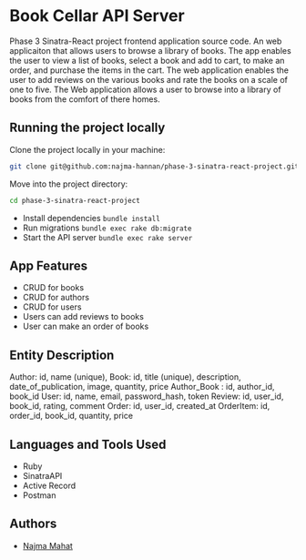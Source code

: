 # Book Cellar API Server

Phase 3 Sinatra-React project frontend application source code. An web applicaiton that allows users to browse a library of books. The app enables the user to view a list of books, select a book and add to cart, to make an order, and purchase the items in the cart. The web application enables the user to add reviews on the various books and rate the books on a scale of one to five. The Web application allows a user to browse into a library of books from the comfort of there homes.

## Running the project locally

Clone the project locally in your machine:

```bash
git clone git@github.com:najma-hannan/phase-3-sinatra-react-project.git
```

Move into the project directory:

```bash
cd phase-3-sinatra-react-project
```

- Install dependencies `bundle install`
- Run migrations `bundle exec rake db:migrate`
- Start the API server `bundle exec rake server`

## App Features

- CRUD for books
- CRUD for authors
- CRUD for users
- Users can add reviews to books
- User can make an order of books

## Entity Description

 Author: id, name (unique),
 Book: id, title (unique), description, date_of_publication, image, quantity, price
 Author_Book : id, author_id, book_id
 User: id, name, email, password_hash, token
 Review: id, user_id, book_id, rating, comment
 Order: id, user_id, created_at
 OrderItem: id, order_id, book_id, quantity, price


## Languages and Tools Used

- Ruby
- SinatraAPI
- Active Record
- Postman

## Authors

- [Najma Mahat](https://github.com/najma-hanna)
